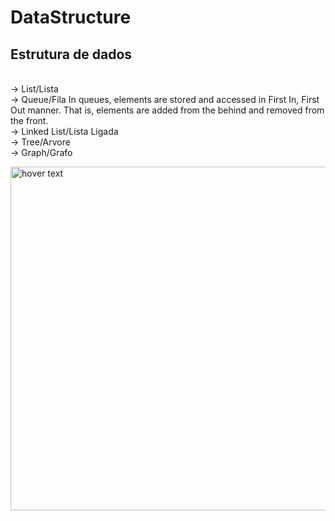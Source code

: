# DataStructure
Estrutura de dados
---
</br>
-> List/Lista
</br>
-> Queue/Fila
    In queues, elements are stored and accessed in First In, First Out manner.
    That is, elements are added from the behind and removed from the front.

</br>
-> Linked List/Lista Ligada
</br>
-> Tree/Arvore
</br>
-> Graph/Grafo
</br>
<p>
  <img src="https://user-images.githubusercontent.com/31549957/193176139-5f206e79-ee11-44e7-8921-ec38889ff23a.jpg" width="550" title="hover text">
</p>
